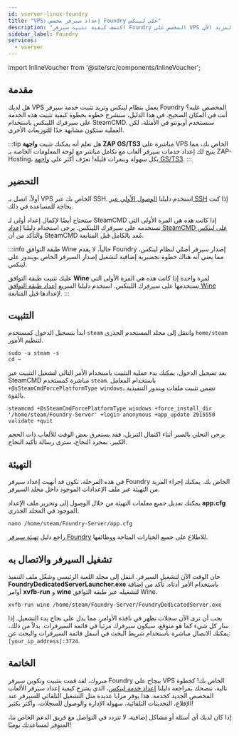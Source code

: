 ```yaml
---
id: vserver-linux-foundry
title: "VPS: إعداد سيرفر مخصص Foundry على لينكس"
description: "اكتشف كيفية تثبيت سيرفر Foundry المخصص على VPS لينكس الخاص بك لاستضافة الألعاب وإدارتها بسلاسة → تعلّم المزيد الآن"
sidebar_label: Foundry
services:
  - vserver
---
```


import InlineVoucher from '@site/src/components/InlineVoucher';

## مقدمة
هل لديك VPS يعمل بنظام لينكس وتريد تثبيت خدمة سيرفر Foundry المخصص عليه؟ أنت في المكان الصحيح. في هذا الدليل، سنشرح خطوة بخطوة كيفية تثبيت هذه الخدمة على سيرفرك اللينكس باستخدام SteamCMD. سنستخدم أوبونتو في الأمثلة، لكن العملية ستكون مشابهة جدًا للتوزيعات الأخرى.

:::tip
هل تعلم أنه يمكنك تثبيت **واجهة ZAP GS/TS3** مباشرة على VPS الخاص بك، مما يتيح لك إعداد خدمات سيرفر ألعاب مع تكامل مباشر مع لوحة المعلومات الخاصة بـ ZAP-Hosting، بكل سهولة وبنقرات قليلة! تعرّف أكثر على [واجهة GS/TS3](vserver-linux-gs-interface.md).
:::

<InlineVoucher />

## التحضير

أولاً، اتصل بـ VPS الخاص بك عبر SSH. استخدم دليلنا [الوصول الأولي عبر SSH](vserver-linux-ssh.md) إذا كنت بحاجة للمساعدة في ذلك.

ستحتاج أيضًا لإكمال إعداد أولي لـ SteamCMD إذا كانت هذه هي المرة الأولى التي تستخدمه على سيرفرك اللينكس. يرجى استخدام دليلنا [إعداد SteamCMD على لينكس](vserver-linux-steamcmd.md) والتأكد من أن SteamCMD مُعد بالكامل قبل المتابعة.

:::info طبقة التوافق Wine
حالياً، لا يقدم Foundry إصدار سيرفر أصلي لنظام لينكس، مما يعني أنه هناك خطوة تحضيرية إضافية لتشغيل إصدار السيرفر الخاص بويندوز على لينكس.

عليك تثبيت طبقة التوافق **Wine** لمرة واحدة إذا كانت هذه هي المرة الأولى التي تستخدمها على سيرفرك اللينكس. استخدم دليلنا السريع [إعداد طبقة التوافق Wine](vserver-linux-wine.md) لإعدادها قبل المتابعة.
:::

## التثبيت

ابدأ بتسجيل الدخول كمستخدم `steam` وانتقل إلى مجلد المستخدم الجذري `home/steam` لتنظيم الأمور.
```
sudo -u steam -s
cd ~
```

بعد تسجيل الدخول، يمكنك بدء عملية التثبيت باستخدام الأمر التالي لتشغيل التثبيت عبر SteamCMD مباشرة كمستخدم `steam`. باستخدام المعامل `+@sSteamCmdForcePlatformType windows`، تضمن تثبيت ملفات ويندوز التنفيذية بالقوة.
```
steamcmd +@sSteamCmdForcePlatformType windows +force_install_dir '/home/steam/Foundry-Server' +login anonymous +app_update 2915550 validate +quit
```

يرجى التحلي بالصبر أثناء اكتمال التنزيل، فقد يستغرق بعض الوقت للألعاب ذات الحجم الكبير. بمجرد النجاح، سترى رسالة تأكيد النجاح.

## التهيئة

في هذه المرحلة، تكون قد أنهيت إعداد سيرفر Foundry الخاص بك. يمكنك إجراء المزيد من التهيئة عبر ملف الإعدادات الموجود داخل مجلد السيرفر.

يمكنك تعديل جميع معلمات التهيئة من خلال الوصول إلى وتحرير ملف الإعداد **app.cfg** الموجود في المجلد الجذري.
```
nano /home/steam/Foundry-Server/app.cfg
```

راجع دليل [تهيئة سيرفر Foundry](foundry-configuration.md) للاطلاع على جميع الخيارات المتاحة ووظائفها.

## تشغيل السيرفر والاتصال به

حان الوقت الآن لتشغيل السيرفر. انتقل إلى مجلد اللعبة الرئيسي وشغّل ملف التنفيذ **FoundryDedicatedServerLauncher.exe** باستخدام الأمر أدناه. تأكد من إضافة أوامر **xvfb-run** و **wine** لتشغيله عبر طبقة التوافق Wine.
```
xvfb-run wine /home/steam/Foundry-Server/FoundryDedicatedServer.exe
```

يجب أن ترى الآن سجلات تظهر في نافذة الأوامر، مما يدل على نجاح بدء التشغيل. إذا سار كل شيء كما هو متوقع، سيكون سيرفرك مرئياً في قائمة السيرفرات. بدلاً من ذلك، يمكنك الاتصال مباشرة باستخدام شريط البحث في أسفل قائمة السيرفرات والبحث عن: `[your_ip_address]:3724`.

## الخاتمة

مبروك، لقد قمت بتثبيت وتكوين سيرفر Foundry بنجاح على VPS الخاص بك! كخطوة تالية، ننصحك بمراجعة دليلنا [إعداد خدمة لينكس](vserver-linux-create-gameservice.md)، الذي يشرح كيفية إعداد سيرفر الألعاب المخصص الجديد كخدمة. هذا يوفر مزايا عديدة مثل التشغيل التلقائي للسيرفر عند الإقلاع، التحديثات التلقائية، سهولة الإدارة والوصول للسجلات، وأكثر بكثير!

إذا كان لديك أي أسئلة أو مشاكل إضافية، لا تتردد في التواصل مع فريق الدعم الخاص بنا، المتوفر لمساعدتك يوميًا!

<InlineVoucher />